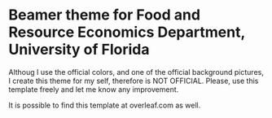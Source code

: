 # Beamer theme for Food and Resource Economics Department, University of Florida

Althoug I use the official colors, and one of the official background pictures, I create this theme for my self, therefore is NOT OFFICIAL. Please, use this template freely and let me know any improvement.

It is possible to find this template at overleaf.com as well.

